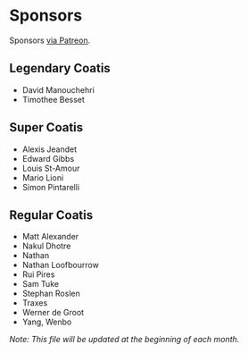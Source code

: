 # Sponsors

Sponsors [via Patreon](https://www.patreon.com/sourcetrail).

## Legendary Coatis

* David Manouchehri
* Timothee Besset

## Super Coatis

* Alexis Jeandet
* Edward Gibbs
* Louis St-Amour
* Mario Lioni
* Simon Pintarelli

## Regular Coatis

* Matt Alexander
* Nakul Dhotre
* Nathan
* Nathan Loofbourrow
* Rui Pires
* Sam Tuke
* Stephan Roslen
* Traxes
* Werner de Groot
* Yang, Wenbo

_Note: This file will be updated at the beginning of each month._
